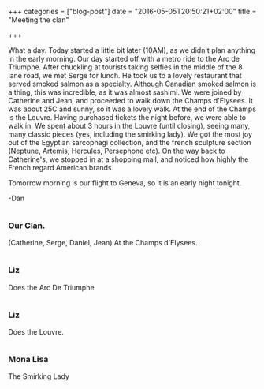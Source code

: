 +++
categories = ["blog-post"]
date = "2016-05-05T20:50:21+02:00"
title = "Meeting the clan"

+++

What a day. Today started a little bit later (10AM), as we didn't plan anything in the early morning. Our day started off with a metro ride to the Arc de Triumphe. After chuckling at tourists taking selfies in the middle of the 8 lane road, we met Serge for lunch. He took us to a lovely restaurant that served smoked salmon as a specialty. Although Canadian smoked salmon is a thing, this was incredible, as it was almost sashimi. We were joined by Catherine and Jean, and proceeded to walk down the Champs d'Elysees. It was about 25C and sunny, so it was a lovely walk. At the end of the Champs is the Louvre. Having purchased tickets the night before, we were able to walk in. We spent about 3 hours in the Louvre (until closing), seeing many, many classic pieces (yes, including the smirking lady). We got the most joy out of the Egyptian sarcophagi collection, and the french sculpture section (Neptune, Artemis, Hercules, Persephone etc). On the way back to Catherine's, we stopped in at a shopping mall, and noticed how highly the French regard American brands.

Tomorrow morning is our flight to Geneva, so it is an early night tonight.

-Dan

<div class="row">
  <div class="6u 12u$(xsmall) work-item">
    <a href="http://images.danieltomcej.rocks/clan.jpg" class="image fit thumb" style="outline: 0px;"><img src="http://images.danieltomcej.rocks/thumbs/clan_thumb.jpg" alt="" title=""></a>
      <h3>Our Clan.</h3>
  		<p>(Catherine, Serge, Daniel, Jean) At the Champs d'Elysees.</p>
  </div>
  <div class="6u 12u$(xsmall) work-item">
    <a href="http://images.danieltomcej.rocks/arc_de_triumphe.jpg" class="image fit thumb" style="outline: 0px;"><img src="http://images.danieltomcej.rocks/thumbs/arc_de_triumphe_thumb.jpg" alt="" title=""></a>
      <h3>Liz</h3>
      <p>Does the Arc De Triumphe</p>
  </div>
  <div class="6u 12u$(xsmall) work-item">
    <a href="http://images.danieltomcej.rocks/louvre.jpg" class="image fit thumb" style="outline: 0px;"><img src="http://images.danieltomcej.rocks/thumbs/louvre_thumb.jpg" alt="" title=""></a>
      <h3>Liz</h3>
      <p>Does the Louvre.</p>
  </div>
  <div class="6u 12u$(xsmall) work-item">
    <a href="http://images.danieltomcej.rocks/mona_lisa.jpg" class="image fit thumb" style="outline: 0px;"><img src="http://images.danieltomcej.rocks/thumbs/mona_lisa_thumb.jpg" alt="" title=""></a>
      <h3>Mona Lisa</h3>
      <p>The Smirking Lady</p>
  </div>
</div>
